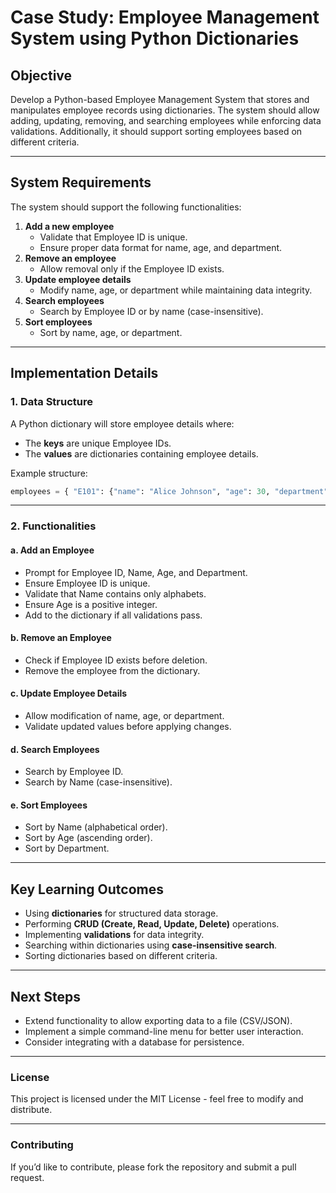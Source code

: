 # **Case Study: Employee Management System using Python Dictionaries**

## **Objective**

Develop a Python-based Employee Management System that stores and manipulates employee records using dictionaries. The system should allow adding, updating, removing, and searching employees while enforcing data validations. Additionally, it should support sorting employees based on different criteria.

---

## **System Requirements**

The system should support the following functionalities:

1. **Add a new employee**
   - Validate that Employee ID is unique.
   - Ensure proper data format for name, age, and department.
2. **Remove an employee**
   - Allow removal only if the Employee ID exists.
3. **Update employee details**
   - Modify name, age, or department while maintaining data integrity.
4. **Search employees**
   - Search by Employee ID or by name (case-insensitive).
5. **Sort employees**
   - Sort by name, age, or department.

---

## **Implementation Details**

### **1. Data Structure**

A Python dictionary will store employee details where:

- The **keys** are unique Employee IDs.
- The **values** are dictionaries containing employee details.

Example structure:

```python
employees = { "E101": {"name": "Alice Johnson", "age": 30, "department": "HR"}, "E102": {"name": "Bob Smith", "age": 25, "department": "IT"} }
```

---

### **2. Functionalities**

#### **a. Add an Employee**

- Prompt for Employee ID, Name, Age, and Department.
- Ensure Employee ID is unique.
- Validate that Name contains only alphabets.
- Ensure Age is a positive integer.
- Add to the dictionary if all validations pass.

#### **b. Remove an Employee**

- Check if Employee ID exists before deletion.
- Remove the employee from the dictionary.

#### **c. Update Employee Details**

- Allow modification of name, age, or department.
- Validate updated values before applying changes.

#### **d. Search Employees**

- Search by Employee ID.
- Search by Name (case-insensitive).

#### **e. Sort Employees**

- Sort by Name (alphabetical order).
- Sort by Age (ascending order).
- Sort by Department.

---

## **Key Learning Outcomes**

- Using **dictionaries** for structured data storage.
- Performing **CRUD (Create, Read, Update, Delete)** operations.
- Implementing **validations** for data integrity.
- Searching within dictionaries using **case-insensitive search**.
- Sorting dictionaries based on different criteria.

---

## **Next Steps**

- Extend functionality to allow exporting data to a file (CSV/JSON).
- Implement a simple command-line menu for better user interaction.
- Consider integrating with a database for persistence.

---

### **License**
This project is licensed under the MIT License - feel free to modify and distribute.

---

### **Contributing**
If you’d like to contribute, please fork the repository and submit a pull request.

